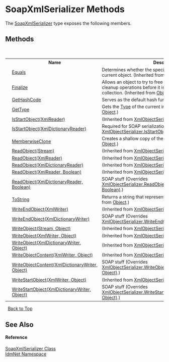 # SoapXmlSerializer Methods
 

The <a href="T_IdmNet_SoapXmlSerializer">SoapXmlSerializer</a> type exposes the following members.


## Methods
&nbsp;<table><tr><th></th><th>Name</th><th>Description</th></tr><tr><td>![Public method](media/pubmethod.gif "Public method")</td><td><a href="http://msdn2.microsoft.com/en-us/library/bsc2ak47" target="_blank">Equals</a></td><td>
Determines whether the specified object is equal to the current object.
 (Inherited from <a href="http://msdn2.microsoft.com/en-us/library/e5kfa45b" target="_blank">Object</a>.)</td></tr><tr><td>![Protected method](media/protmethod.gif "Protected method")</td><td><a href="http://msdn2.microsoft.com/en-us/library/4k87zsw7" target="_blank">Finalize</a></td><td>
Allows an object to try to free resources and perform other cleanup operations before it is reclaimed by garbage collection.
 (Inherited from <a href="http://msdn2.microsoft.com/en-us/library/e5kfa45b" target="_blank">Object</a>.)</td></tr><tr><td>![Public method](media/pubmethod.gif "Public method")</td><td><a href="http://msdn2.microsoft.com/en-us/library/zdee4b3y" target="_blank">GetHashCode</a></td><td>
Serves as the default hash function.
 (Inherited from <a href="http://msdn2.microsoft.com/en-us/library/e5kfa45b" target="_blank">Object</a>.)</td></tr><tr><td>![Public method](media/pubmethod.gif "Public method")</td><td><a href="http://msdn2.microsoft.com/en-us/library/dfwy45w9" target="_blank">GetType</a></td><td>
Gets the <a href="http://msdn2.microsoft.com/en-us/library/42892f65" target="_blank">Type</a> of the current instance.
 (Inherited from <a href="http://msdn2.microsoft.com/en-us/library/e5kfa45b" target="_blank">Object</a>.)</td></tr><tr><td>![Public method](media/pubmethod.gif "Public method")</td><td><a href="http://msdn2.microsoft.com/en-us/library/ms574045" target="_blank">IsStartObject(XmlReader)</a></td><td> (Inherited from <a href="http://msdn2.microsoft.com/en-us/library/ms405771" target="_blank">XmlObjectSerializer</a>.)</td></tr><tr><td>![Public method](media/pubmethod.gif "Public method")</td><td><a href="M_IdmNet_SoapXmlSerializer_IsStartObject">IsStartObject(XmlDictionaryReader)</a></td><td>
Required for SOAP serialization
 (Overrides <a href="http://msdn2.microsoft.com/en-us/library/ms553104" target="_blank">XmlObjectSerializer.IsStartObject(XmlDictionaryReader)</a>.)</td></tr><tr><td>![Protected method](media/protmethod.gif "Protected method")</td><td><a href="http://msdn2.microsoft.com/en-us/library/57ctke0a" target="_blank">MemberwiseClone</a></td><td>
Creates a shallow copy of the current <a href="http://msdn2.microsoft.com/en-us/library/e5kfa45b" target="_blank">Object</a>.
 (Inherited from <a href="http://msdn2.microsoft.com/en-us/library/e5kfa45b" target="_blank">Object</a>.)</td></tr><tr><td>![Public method](media/pubmethod.gif "Public method")</td><td><a href="http://msdn2.microsoft.com/en-us/library/ms574047" target="_blank">ReadObject(Stream)</a></td><td> (Inherited from <a href="http://msdn2.microsoft.com/en-us/library/ms405771" target="_blank">XmlObjectSerializer</a>.)</td></tr><tr><td>![Public method](media/pubmethod.gif "Public method")</td><td><a href="http://msdn2.microsoft.com/en-us/library/ms574048" target="_blank">ReadObject(XmlReader)</a></td><td> (Inherited from <a href="http://msdn2.microsoft.com/en-us/library/ms405771" target="_blank">XmlObjectSerializer</a>.)</td></tr><tr><td>![Public method](media/pubmethod.gif "Public method")</td><td><a href="http://msdn2.microsoft.com/en-us/library/ms195071" target="_blank">ReadObject(XmlDictionaryReader)</a></td><td> (Inherited from <a href="http://msdn2.microsoft.com/en-us/library/ms405771" target="_blank">XmlObjectSerializer</a>.)</td></tr><tr><td>![Public method](media/pubmethod.gif "Public method")</td><td><a href="http://msdn2.microsoft.com/en-us/library/ms574049" target="_blank">ReadObject(XmlReader, Boolean)</a></td><td> (Inherited from <a href="http://msdn2.microsoft.com/en-us/library/ms405771" target="_blank">XmlObjectSerializer</a>.)</td></tr><tr><td>![Public method](media/pubmethod.gif "Public method")</td><td><a href="M_IdmNet_SoapXmlSerializer_ReadObject">ReadObject(XmlDictionaryReader, Boolean)</a></td><td>
SOAP stuff
 (Overrides <a href="http://msdn2.microsoft.com/en-us/library/ms574046" target="_blank">XmlObjectSerializer.ReadObject(XmlDictionaryReader, Boolean)</a>.)</td></tr><tr><td>![Public method](media/pubmethod.gif "Public method")</td><td><a href="http://msdn2.microsoft.com/en-us/library/7bxwbwt2" target="_blank">ToString</a></td><td>
Returns a string that represents the current object.
 (Inherited from <a href="http://msdn2.microsoft.com/en-us/library/e5kfa45b" target="_blank">Object</a>.)</td></tr><tr><td>![Public method](media/pubmethod.gif "Public method")</td><td><a href="http://msdn2.microsoft.com/en-us/library/ms574050" target="_blank">WriteEndObject(XmlWriter)</a></td><td> (Inherited from <a href="http://msdn2.microsoft.com/en-us/library/ms405771" target="_blank">XmlObjectSerializer</a>.)</td></tr><tr><td>![Public method](media/pubmethod.gif "Public method")</td><td><a href="M_IdmNet_SoapXmlSerializer_WriteEndObject">WriteEndObject(XmlDictionaryWriter)</a></td><td>
SOAP stuff
 (Overrides <a href="http://msdn2.microsoft.com/en-us/library/ms574051" target="_blank">XmlObjectSerializer.WriteEndObject(XmlDictionaryWriter)</a>.)</td></tr><tr><td>![Public method](media/pubmethod.gif "Public method")</td><td><a href="http://msdn2.microsoft.com/en-us/library/ms574055" target="_blank">WriteObject(Stream, Object)</a></td><td> (Inherited from <a href="http://msdn2.microsoft.com/en-us/library/ms405771" target="_blank">XmlObjectSerializer</a>.)</td></tr><tr><td>![Public method](media/pubmethod.gif "Public method")</td><td><a href="http://msdn2.microsoft.com/en-us/library/ms574054" target="_blank">WriteObject(XmlWriter, Object)</a></td><td> (Inherited from <a href="http://msdn2.microsoft.com/en-us/library/ms405771" target="_blank">XmlObjectSerializer</a>.)</td></tr><tr><td>![Public method](media/pubmethod.gif "Public method")</td><td><a href="http://msdn2.microsoft.com/en-us/library/ms195072" target="_blank">WriteObject(XmlDictionaryWriter, Object)</a></td><td> (Inherited from <a href="http://msdn2.microsoft.com/en-us/library/ms405771" target="_blank">XmlObjectSerializer</a>.)</td></tr><tr><td>![Public method](media/pubmethod.gif "Public method")</td><td><a href="http://msdn2.microsoft.com/en-us/library/ms574052" target="_blank">WriteObjectContent(XmlWriter, Object)</a></td><td> (Inherited from <a href="http://msdn2.microsoft.com/en-us/library/ms405771" target="_blank">XmlObjectSerializer</a>.)</td></tr><tr><td>![Public method](media/pubmethod.gif "Public method")</td><td><a href="M_IdmNet_SoapXmlSerializer_WriteObjectContent">WriteObjectContent(XmlDictionaryWriter, Object)</a></td><td>
SOAP stuff
 (Overrides <a href="http://msdn2.microsoft.com/en-us/library/ms574053" target="_blank">XmlObjectSerializer.WriteObjectContent(XmlDictionaryWriter, Object)</a>.)</td></tr><tr><td>![Public method](media/pubmethod.gif "Public method")</td><td><a href="http://msdn2.microsoft.com/en-us/library/ms574056" target="_blank">WriteStartObject(XmlWriter, Object)</a></td><td> (Inherited from <a href="http://msdn2.microsoft.com/en-us/library/ms405771" target="_blank">XmlObjectSerializer</a>.)</td></tr><tr><td>![Public method](media/pubmethod.gif "Public method")</td><td><a href="M_IdmNet_SoapXmlSerializer_WriteStartObject">WriteStartObject(XmlDictionaryWriter, Object)</a></td><td>
SOAP stuff
 (Overrides <a href="http://msdn2.microsoft.com/en-us/library/ms574057" target="_blank">XmlObjectSerializer.WriteStartObject(XmlDictionaryWriter, Object)</a>.)</td></tr></table>&nbsp;
<a href="#soapxmlserializer-methods">Back to Top</a>

## See Also


#### Reference
<a href="T_IdmNet_SoapXmlSerializer">SoapXmlSerializer Class</a><br /><a href="N_IdmNet">IdmNet Namespace</a><br />